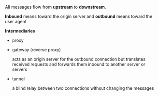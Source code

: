 All messages flow from __upstream__ to __downstream__.

__Inbound__ means toward the origin server and __outbound__ means toward the user agent

__Intermediaries__
- proxy
- gateway (reverse proxy)

  acts as an origin server for the outbound connection but translates received requests and forwards them inbound to another server or servers

- tunnel

  a blind relay between two connections without changing the messages